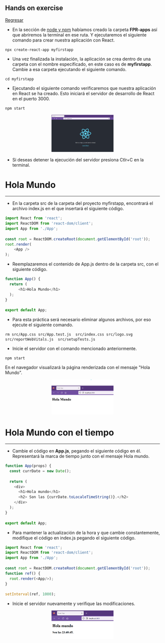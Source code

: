 ## Hands on exercise

[Regresar](/CodingBootcampsESPOL-FPR/)


* En la sección de [node y npm](./nodeJs-npm.md) habíamos creado la carpeta **FPR-apps** así que abriremos la terminal en ese ruta. Y ejecutaremos el siguiente comando para crear nuestra aplicación con React.

```
npx create-react-app myfirstapp
```

* Una vez finalizada la instalación, la aplicación se crea dentro de una carpeta con el nombre especificado, en este caso es de **myfirstapp**. Cambie a esa carpeta ejecutando el siguiente comando.

```
cd myfirstapp
```

* Ejecutando el siguiente comando verificaremos que nuestra aplicación en React se ha creado. Esto iniciará el servidor de desarrollo de React en el puerto 3000.

```
npm start
```

<p align="center">
<img src="../imagenes/unidad1/react1.png" width="40%" alt="Banner"/>
</p>

* Si deseas detener la ejecución del servidor presiona Ctlr+C en la terminal.

Hola Mundo
===========

* * *

* En la carpeta src de la carpeta del proyecto myfirstapp, encontrará el archivo index.js en el que insertará el siguiente código.

```js
import React from 'react';
import ReactDOM from 'react-dom/client';
import App from './App';

const root = ReactDOM.createRoot(document.getElementById('root'));
root.render(
    <App />
);
```

* Reemplazaremos el contenido de App.js dentro de la carpeta src, con el siguiente código.

```js
function App() {
  return (
      <h1>Hola Mundo</h1>
  );
}

export default App;
```

* Para esta práctica será necesario eliminar algunos archivos, por eso ejecute el siguiente comando.

```
rm src/App.css src/App.test.js  src/index.css src/logo.svg src/reportWebVitals.js  src/setupTests.js
```

* Inicie el servidor con el comando mencionado anteriormente.

```
npm start
```
En el navegador visualizará la página renderizada con el mensaje "Hola Mundo".

<p align="center">
<img src="../imagenes/unidad1/react2.png" width="40%" alt="Banner"/>
</p>

Hola Mundo con el tiempo
===========

* * *

* Cambie el código en **App.js**, pegando el siguiente código en él. Representará la marca de tiempo junto con el mensaje Hola mundo.

```js
function App(props) {
  const currDate = new Date();

  return (
    <div>
      <h1>Hola mundo</h1>
      <h2> Son las {currDate.toLocaleTimeString()}.</h2>
    </div>
  );
}

export default App;
```

* Para mantener la actualización de la hora y que cambie constantemente, modifique el código en index.js pegando el siguiente código.

```js
import React from 'react';
import ReactDOM from 'react-dom/client';
import App from './App';

const root = ReactDOM.createRoot(document.getElementById('root'));
function ref() {
  root.render(<App/>);
}

setInterval(ref, 1000);
```

* Inicie el servidor nuevamente y verifique las modificaciones.

<p align="center">
<img src="../imagenes/unidad1/react3.png" width="40%" alt="Banner"/>
</p>